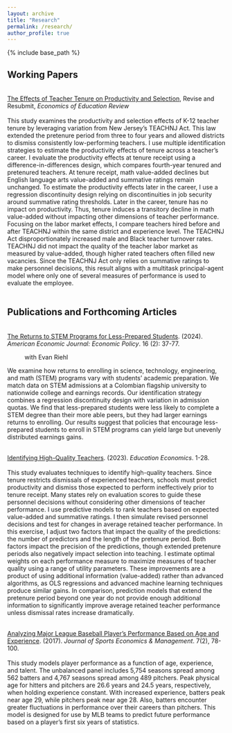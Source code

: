 ```yaml
---
layout: archive
title: "Research"
permalink: /research/
author_profile: true
---
```


{% include base_path %}

<p id="1.5-spaced" style="line-height: 150%;">
<h2> Working Papers </h2><br>
<div><a href="http://kevincng.github.io/files/Kevin_Ng_Teacher_Tenure_Paper.pdf">  The Effects of Teacher Tenure on Productivity and Selection</a>, Revise and Resubmit, <i> Economics of Education Review </i> </div> <br>
<div>This study examines the productivity and selection effects of K-12 teacher tenure by leveraging variation from New Jersey’s TEACHNJ Act.  This law extended the pretenure period from three to four years and allowed districts to dismiss consistently low-performing teachers.  I use multiple identification strategies to estimate the productivity effects of tenure across a teacher’s career.  I evaluate the productivity effects at tenure receipt using a difference-in-differences design, which compares fourth-year tenured and pretenured teachers.  At tenure receipt, math value-added declines but English language arts value-added and summative ratings remain unchanged.  To estimate the productivity effects later in the career, I use a regression discontinuity design relying on discontinuities in job security around summative rating thresholds.  Later in the career, tenure has no impact on productivity.  Thus, tenure induces a transitory decline in math value-added without impacting other dimensions of teacher performance.  Focusing on the labor market effects, I compare teachers hired before and after TEACHNJ within the same district and experience level.  The TEACHNJ Act disproportionately increased male and Black teacher turnover rates.  TEACHNJ did not impact the quality of the teacher labor market as measured by value-added, though higher rated teachers often filled new vacancies.  Since the TEACHNJ Act only relies on summative ratings to make personnel decisions, this result aligns with a multitask principal-agent model where only one of several measures of performance is used to evaluate the employee.</div><br>

<p id="1.5-spaced" style="line-height: 150%;">
<h2> Publications and Forthcoming Articles</h2><br>
<div><a href="http://kevincng.github.io/files/stem.pdf">The Returns to STEM Programs for Less-Prepared Students</a>. (2024). <i>American Economic Journal: Economic Policy</i>. 16 (2): 37-77.</div>
<p id="1-spaced" style="line-height: normal;">
<p style="margin-left: 40px">with Evan Riehl<br>
<p id="1.5-spaced" style="line-height: 150%;">
<div>We examine how returns to enrolling in science, technology, engineering, and math (STEM) programs vary with students’ academic preparation. We match data on STEM admissions at a Colombian flagship university to nationwide college and earnings records. Our identification strategy combines a regression discontinuity design with variation in admission quotas. We find that less-prepared students were less likely to complete a STEM degree than their more able peers, but they had larger earnings returns to enrolling. Our results suggest that policies that encourage less-prepared students to enroll in STEM programs can yield large but unevenly distributed earnings gains.</div> <br>
</p>
<div><a href="http://kevincng.github.io/files/Kevin_Ng_Predicting_Performance.pdf">  Identifying High-Quality Teachers</a>. (2023). <i>Education Economics</i>. 1-28.</div> <br>
<div>This study evaluates techniques to identify high-quality teachers. Since tenure restricts dismissals of experienced teachers, schools must predict productivity and dismiss those expected to perform ineffectively prior to tenure receipt. Many states rely on evaluation scores to guide these personnel decisions without considering other dimensions of teacher performance. I use predictive models to rank teachers based on expected value-added and summative ratings. I then simulate revised personnel decisions and test for changes in average retained teacher performance. In this exercise, I adjust two factors that impact the quality of the predictions: the number of predictors and the length of the pretenure period. Both factors impact the precision of the predictions, though extended pretenure periods also negatively impact selection into teaching. I estimate optimal weights on each performance measure to maximize measures of teacher quality using a range of utility parameters. These improvements are a product of using additional information (value-added) rather than advanced algorithms, as OLS regressions and advanced machine learning techniques produce similar gains. In comparison, prediction models that extend the pretenure period beyond one year do not provide enough additional information to significantly improve average retained teacher performance unless dismissal rates increase dramatically. </div> <br>
</p>
<p id="1.5-spaced" style="line-height: 100%;">
<div><a href="http://kevincng.github.io/files/Ng_2017.pdf">Analyzing Major League Baseball Player’s Performance Based on Age and Experience</a>. (2017). <i>Journal of Sports Economics & Management</i>. 7(2), 78-100.</div> <br>
<div>This study models player performance as a function of age, experience, and talent. The unbalanced panel includes 5,754 seasons spread among 562 batters and 4,767 seasons spread among 489 pitchers. Peak physical age for hitters and pitchers are 26.6 years and 24.5 years, respectively, when holding experience constant. With increased experience, batters peak near age 29, while pitchers peak near age 28. Also, batters encounter greater fluctuations in performance over their careers than pitchers. This model is designed for use by MLB teams to predict future performance based on a player’s first six years of statistics.</div> <br>
<p id="1.5-spaced" style="line-height: 150%;">
